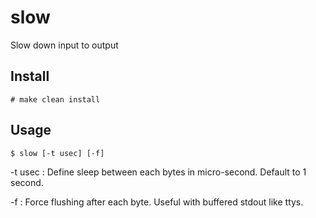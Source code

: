 slow
====

Slow down input to output

Install
-------

    # make clean install

Usage
-----

    $ slow [-t usec] [-f]

-t usec : Define sleep between each bytes in micro-second. Default to 1 second.

-f : Force flushing after each byte. Useful with buffered stdout like ttys.
